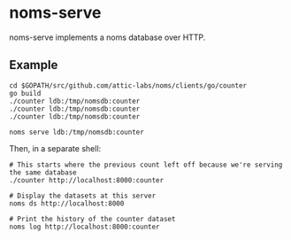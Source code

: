 # noms-serve

noms-serve implements a noms database over HTTP.

## Example

```
cd $GOPATH/src/github.com/attic-labs/noms/clients/go/counter
go build
./counter ldb:/tmp/nomsdb:counter
./counter ldb:/tmp/nomsdb:counter
./counter ldb:/tmp/nomsdb:counter

noms serve ldb:/tmp/nomsdb:counter
```

Then, in a separate shell:

```
# This starts where the previous count left off because we're serving the same database
./counter http://localhost:8000:counter

# Display the datasets at this server
noms ds http://localhost:8000

# Print the history of the counter dataset
noms log http://localhost:8000:counter
```

